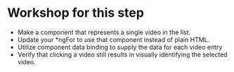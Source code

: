 # Workshop for this step

* Make a component that represents a single video in the list.
* Update your *ngFor to use that component instead of plain HTML.
* Utilize component data binding to supply the data for each video entry
* Verify that clicking a video still results in visually identifying
  the selected video.
